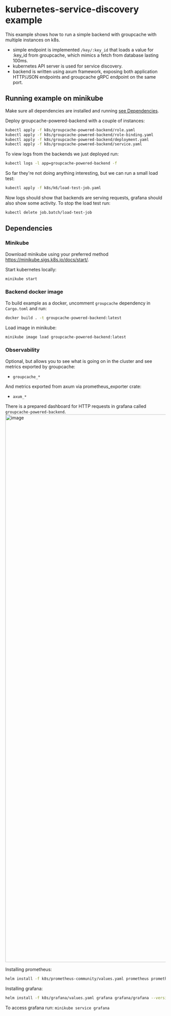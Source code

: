 # kubernetes-service-discovery example

This example shows how to run a simple backend with groupcache with multiple instances on k8s.
- simple endpoint is implemented `/key/:key_id` that loads a value for :key_id from groupcache,
  which mimics a fetch from database lasting 100ms.
- kubernetes API server is used for service discovery.
- backend is written using axum framework,
  exposing both application HTTP/JSON endpoints and groupcache gRPC endpoint on the same port.

## Running example on minikube

Make sure all dependencies are installed and running [see Dependencies](#dependencies).

Deploy groupcache-powered-backend with a couple of instances:
```bash
kubectl apply -f k8s/groupcache-powered-backend/role.yaml
kubectl apply -f k8s/groupcache-powered-backend/role-binding.yaml
kubectl apply -f k8s/groupcache-powered-backend/deployment.yaml
kubectl apply -f k8s/groupcache-powered-backend/service.yaml
```

To view logs from the backends we just deployed run:
```bash
kubectl logs -l app=groupcache-powered-backend -f
```

So far they're not doing anything interesting, but we can run a small load test:
```bash
kubectl apply -f k8s/k6/load-test-job.yaml
```

Now logs should show that backends are serving requests, grafana should also show some activity.
To stop the load test run:
```bash
kubectl delete job.batch/load-test-job
```

## Dependencies

### Minikube

Download minikube using your preferred method <https://minikube.sigs.k8s.io/docs/start/>.

Start kubernetes locally:
```bash
minikube start
```

### Backend docker image

To build example as a docker, uncomment `groupcache` dependency in `Cargo.toml` and run:
```bash
docker build . -t groupcache-powered-backend:latest
```

Load image in minikube:
```bash
minikube image load groupcache-powered-backend:latest
```

### Observability
Optional, but allows you to see what is going on in the cluster and see metrics exported by groupcache:
- `groupcache_*`

And metrics exported from axum via prometheus_exporter crate:
- `axum_*`

There is a prepared dashboard for HTTP requests in grafana called `groupcache-powered-backend`.
<img width="1715" alt="image" src="https://github.com/Petroniuss/groupcache/assets/31375809/49067e80-158b-4d45-ab0c-ba0c67b22c32">

Installing prometheus:
```bash
helm install -f k8s/prometheus-community/values.yaml prometheus prometheus-community/prometheus --version 25.3.1
```

Installing grafana:
```bash
helm install -f k8s/grafana/values.yaml grafana grafana/grafana --version 6.61.1
```

To access grafana run:
`minikube service grafana`
